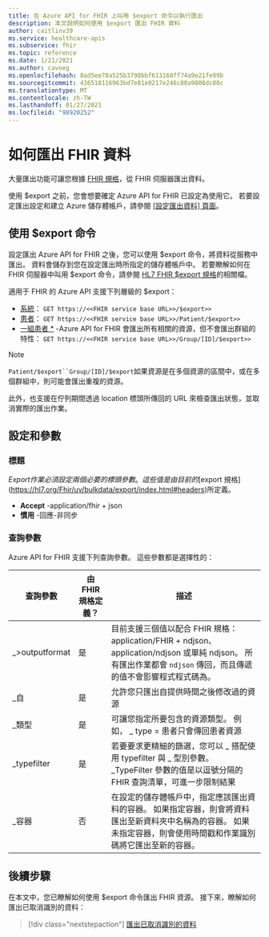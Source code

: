 ```yaml
---
title: 在 Azure API for FHIR 上叫用 $export 命令以執行匯出
description: 本文說明如何使用 $export 匯出 FHIR 資料
author: caitlinv39
ms.service: healthcare-apis
ms.subservice: fhir
ms.topic: reference
ms.date: 1/21/2021
ms.author: cavoeg
ms.openlocfilehash: 8ad5ee78a525b3798bbf613168ff74a9e21fe99b
ms.sourcegitcommit: 436518116963bd7e81e0217e246c80a9808dc88c
ms.translationtype: MT
ms.contentlocale: zh-TW
ms.lasthandoff: 01/27/2021
ms.locfileid: "98920252"
---
```

# <a name="how-to-export-fhir-data"></a>如何匯出 FHIR 資料


大量匯出功能可讓您根據 [FHIR 規格](https://hl7.org/fhir/uv/bulkdata/export/index.html)，從 FHIR 伺服器匯出資料。 

使用 $export 之前，您會想要確定 Azure API for FHIR 已設定為使用它。 若要設定匯出設定和建立 Azure 儲存體帳戶，請參閱 [[設定匯出資料] 頁面](configure-export-data.md)。

## <a name="using-export-command"></a>使用 $export 命令

設定匯出 Azure API for FHIR 之後，您可以使用 $export 命令，將資料從服務中匯出。 資料會儲存到您在設定匯出時所指定的儲存體帳戶中。 若要瞭解如何在 FHIR 伺服器中叫用 $export 命令，請參閱 [HL7 FHIR $export 規格](https://hl7.org/Fhir/uv/bulkdata/export/index.html)的相關檔。 

適用于 FHIR 的 Azure API 支援下列層級的 $export：
* [系統](https://hl7.org/Fhir/uv/bulkdata/export/index.html#endpoint---system-level-export)： `GET https://<<FHIR service base URL>>/$export>>`
* [患者](https://hl7.org/Fhir/uv/bulkdata/export/index.html#endpoint---all-patients)： `GET https://<<FHIR service base URL>>/Patient/$export>>`
* [一組患者 *](https://hl7.org/Fhir/uv/bulkdata/export/index.html#endpoint---group-of-patients) -Azure API for FHIR 會匯出所有相關的資源，但不會匯出群組的特性： `GET https://<<FHIR service base URL>>/Group/[ID]/$export>>`



> [!Note] 
> `Patient/$export``Group/[ID]/$export`如果資源是在多個資源的區間中，或在多個群組中，則可能會匯出重複的資源。

此外，也支援在佇列期間透過 location 標頭所傳回的 URL 來檢查匯出狀態，並取消實際的匯出作業。

## <a name="settings-and-parameters"></a>設定和參數

### <a name="headers"></a>標題
$Export 作業必須設定兩個必要的標頭參數。 這些值是由目前的 [$export 規格](https://hl7.org/Fhir/uv/bulkdata/export/index.html#headers)所定義。
* **Accept** -application/fhir + json
* **慣用** -回應-非同步

### <a name="query-parameters"></a>查詢參數
Azure API for FHIR 支援下列查詢參數。 這些參數都是選擇性的：

|查詢參數        | 由 FHIR 規格定義？    |  描述|
|------------------------|---|------------|
| \_>outputformat | 是 | 目前支援三個值以配合 FHIR 規格： application/FHIR + ndjson、application/ndjson 或單純 ndjson。 所有匯出作業都會 `ndjson` 傳回，而且傳遞的值不會影響程式程式碼為。 |
| \_自 | 是 | 允許您只匯出自提供時間之後修改過的資源 |
| \_類型 | 是 | 可讓您指定所要包含的資源類型。 例如， \_ type = 患者只會傳回患者資源|
| \_typefilter | 是 | 若要要求更精細的篩選，您可以 \_ 搭配使用 typefilter 與 \_ 型別參數。 _TypeFilter 參數的值是以逗號分隔的 FHIR 查詢清單，可進一步限制結果 |
| \_容器 | 否 |  在設定的儲存體帳戶中，指定應該匯出資料的容器。 如果指定容器，則會將資料匯出至新資料夾中名稱為的容器。 如果未指定容器，則會使用時間戳和作業識別碼將它匯出至新的容器。 |


## <a name="next-steps"></a>後續步驟

在本文中，您已瞭解如何使用 $export 命令匯出 FHIR 資源。 接下來，瞭解如何匯出已取消識別的資料：
 
>[!div class="nextstepaction"]
>[匯出已取消識別的資料](de-identified-export.md)
